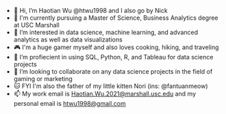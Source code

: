 - 👋 Hi, I’m Haotian Wu @htwu1998 and I also go by Nick
- :school: I'm currently pursuing a Master of Science, Business Analytics degree at USC Marshall
- 👀 I’m interested in data science, machine learning, and advanced analytics as well as data visualizations
- :video_game: I'm a huge gamer myself and also loves cooking, hiking, and traveling
- 🌱 I’m profiecient in using SQL, Python, R, and Tableau for data science projects
- 💞️ I’m looking to collaborate on any data science projects in the field of gaming or marketing
- :cat: FYI I'm also the father of my little kitten Nori (ins: @fantuanmeow)
- 📫 My work email is Haotian.Wu.2021@marshall.usc.edu and my personal email is htwu1998@gmail.com

<!---
htwu1998/htwu1998 is a ✨ special ✨ repository because its `README.md` (this file) appears on your GitHub profile.
You can click the Preview link to take a look at your changes.
--->
